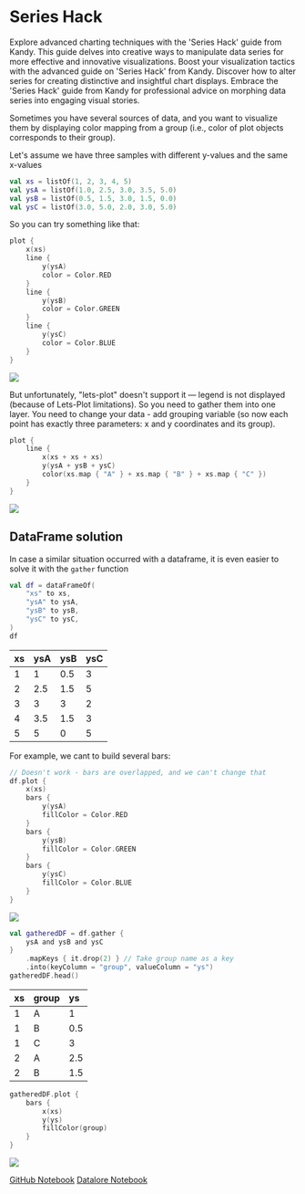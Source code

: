 # Series Hack

<web-summary>
Explore advanced charting techniques with the 'Series Hack' guide from Kandy.
This guide delves into creative ways to manipulate data series for more effective and innovative visualizations.
</web-summary>

<card-summary>
Boost your visualization tactics with the advanced guide on 'Series Hack' from Kandy.
Discover how to alter series for creating distinctive and insightful chart displays.
</card-summary>

<link-summary>
Embrace the 'Series Hack' guide from Kandy for professional advice on morphing data series into engaging visual stories.
</link-summary>

<!---IMPORT org.jetbrains.kotlinx.kandy.letsplot.samples.guides.SeriesHack-->

Sometimes you have several sources of data, and you want to visualize them by displaying color mapping from a group
(i.e., color of plot objects corresponds to their group).

Let's assume we have three samples with different y-values and the same x-values

<!---FUN guideSeriesHackCreateLists-->

```kotlin
val xs = listOf(1, 2, 3, 4, 5)
val ysA = listOf(1.0, 2.5, 3.0, 3.5, 5.0)
val ysB = listOf(0.5, 1.5, 3.0, 1.5, 0.0)
val ysC = listOf(3.0, 5.0, 2.0, 3.0, 5.0)
```

<!---END-->

So you can try something like that:

<!---FUN guideSeriesHackLinesPlot-->

```kotlin
plot {
    x(xs)
    line {
        y(ysA)
        color = Color.RED
    }
    line {
        y(ysB)
        color = Color.GREEN
    }
    line {
        y(ysC)
        color = Color.BLUE
    }
}
```

<!---END-->

![](guideSeriesHackLinesPlot.svg)

But unfortunately, "lets-plot" doesn't support it — legend is not displayed (because of Lets-Plot limitations).
So you need to gather them into one layer.
You need to change your data - add grouping variable
(so now each point has exactly three parameters: x and y coordinates and its group).

<!---FUN guideSeriesHackGatheredLines-->

```kotlin
plot {
    line {
        x(xs + xs + xs)
        y(ysA + ysB + ysC)
        color(xs.map { "A" } + xs.map { "B" } + xs.map { "C" })
    }
}
```

<!---END-->

![](guideSeriesHackGatheredLines.svg)

## DataFrame solution

In case a similar situation occurred with a dataframe, it is even easier to solve it with the `gather` function

<!---FUN guideSeriesHackDataFrame-->

```kotlin
val df = dataFrameOf(
    "xs" to xs,
    "ysA" to ysA,
    "ysB" to ysB,
    "ysC" to ysC,
)
df
```

<!---END-->

| xs | ysA | ysB | ysC |
|:---|:----|:----|:----|
| 1  | 1   | 0.5 | 3   |
| 2  | 2.5 | 1.5 | 5   |
| 3  | 3   | 3   | 2   |
| 4  | 3.5 | 1.5 | 3   |
| 5  | 5   | 0   | 5   |

For example, we cant to build several bars:

<!---FUN guideSeriesHackBarsSeries-->

```kotlin
// Doesn't work - bars are overlapped, and we can't change that
df.plot {
    x(xs)
    bars {
        y(ysA)
        fillColor = Color.RED
    }
    bars {
        y(ysB)
        fillColor = Color.GREEN
    }
    bars {
        y(ysC)
        fillColor = Color.BLUE
    }
}
```

<!---END-->

![](guideSeriesHackBarsSeries.svg)

<!---FUN guideSeriesHackGatherDataFrame-->

```kotlin
val gatheredDF = df.gather {
    ysA and ysB and ysC
}
    .mapKeys { it.drop(2) } // Take group name as a key
    .into(keyColumn = "group", valueColumn = "ys")
gatheredDF.head()
```

<!---END-->

| xs | group | ys  |
|:---|:------|:----|
| 1  | A     | 1   |
| 1  | B     | 0.5 |
| 1  | C     | 3   |
| 2  | A     | 2.5 |
| 2  | B     | 1.5 |



<!---FUN guideSeriesHackBarOnGatheredDf-->

```kotlin
gatheredDF.plot {
    bars {
        x(xs)
        y(ys)
        fillColor(group)
    }
}
```

<!---END-->

![](guideSeriesHackBarOnGatheredDf.svg)


<seealso style="cards">
       <category ref="example-ktnb">
           <a href="https://github.com/Kotlin/kandy/blob/main/examples/notebooks/lets-plot/guides/series_hack.ipynb" summary="View the notebook on our GitHub repository">GitHub Notebook</a>
           <a href="https://datalore.jetbrains.com/report/static/KQKedA4jDrKu63O53gEN0z/GlmWNkXxphDcAAJCaOjswN" summary="Experiment with this example on Datalore">Datalore Notebook</a>
       </category>
</seealso>

